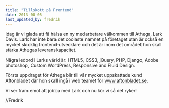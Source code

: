 ```yaml
---
title: "Tillskott på Frontend"
date: 2013-08-05
last_updated_by: fredrik
---
```

Idag är vi glada att få hälsa en ny medarbetare välkommen till Athega, Lark Davis.
Lark har inte bara det coolaste namnet på företaget utan är också en mycket skicklig frontend-utvecklare och det är inom det området hon skall stärka Athegas leveranskapacitet.

Några ledord i Larks värld är: HTML5, CSS3, jQuery, PHP, Django, Adobe photoshop, Custom WordPress, Responsive and Fluid Design. 

Första uppdraget för Athega blir till vår mycket uppskattade kund Aftonbladet där hon skall ingå i web teamet för www.aftonbladet.se.

Vi ser fram emot att jobba med Lark och nu kör vi så det ryker!

//Fredrik
